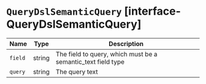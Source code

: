 # `QueryDslSemanticQuery` [interface-QueryDslSemanticQuery]

| Name | Type | Description |
| - | - | - |
| `field` | string | The field to query, which must be a semantic_text field type |
| `query` | string | The query text |
